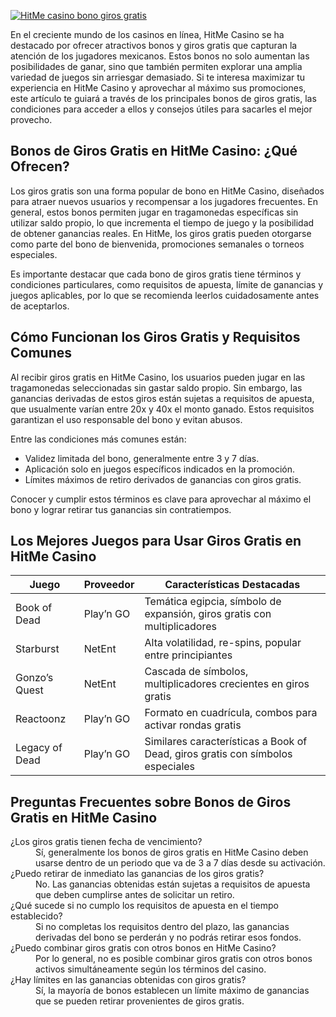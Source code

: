 [![HitMe casino bono giros gratis](https://123-caf.pages.dev/gitsignup.png)](https://vrmoo.ru/Bt82HjjY)

<p>En el creciente mundo de los casinos en línea, HitMe Casino se ha destacado por ofrecer atractivos bonos y giros gratis que capturan la atención de los jugadores mexicanos. Estos bonos no solo aumentan las posibilidades de ganar, sino que también permiten explorar una amplia variedad de juegos sin arriesgar demasiado. Si te interesa maximizar tu experiencia en HitMe Casino y aprovechar al máximo sus promociones, este artículo te guiará a través de los principales bonos de giros gratis, las condiciones para acceder a ellos y consejos útiles para sacarles el mejor provecho.</p>  <h2>Bonos de Giros Gratis en HitMe Casino: ¿Qué Ofrecen?</h2> <p>Los giros gratis son una forma popular de bono en HitMe Casino, diseñados para atraer nuevos usuarios y recompensar a los jugadores frecuentes. En general, estos bonos permiten jugar en tragamonedas específicas sin utilizar saldo propio, lo que incrementa el tiempo de juego y la posibilidad de obtener ganancias reales. En HitMe, los giros gratis pueden otorgarse como parte del bono de bienvenida, promociones semanales o torneos especiales.</p> <p>Es importante destacar que cada bono de giros gratis tiene términos y condiciones particulares, como requisitos de apuesta, límite de ganancias y juegos aplicables, por lo que se recomienda leerlos cuidadosamente antes de aceptarlos.</p>  <h2>Cómo Funcionan los Giros Gratis y Requisitos Comunes</h2> <p>Al recibir giros gratis en HitMe Casino, los usuarios pueden jugar en las tragamonedas seleccionadas sin gastar saldo propio. Sin embargo, las ganancias derivadas de estos giros están sujetas a requisitos de apuesta, que usualmente varían entre 20x y 40x el monto ganado. Estos requisitos garantizan el uso responsable del bono y evitan abusos.</p> <p>Entre las condiciones más comunes están:</p> <ul>   <li>Validez limitada del bono, generalmente entre 3 y 7 días.</li>   <li>Aplicación solo en juegos específicos indicados en la promoción.</li>   <li>Límites máximos de retiro derivados de ganancias con giros gratis.</li> </ul> <p>Conocer y cumplir estos términos es clave para aprovechar al máximo el bono y lograr retirar tus ganancias sin contratiempos.</p>  <h2>Los Mejores Juegos para Usar Giros Gratis en HitMe Casino</h2> <table>   <thead>     <tr>       <th>Juego</th>       <th>Proveedor</th>       <th>Características Destacadas</th>     </tr>   </thead>   <tbody>     <tr>       <td>Book of Dead</td>       <td>Play’n GO</td>       <td>Temática egipcia, símbolo de expansión, giros gratis con multiplicadores</td>     </tr>     <tr>       <td>Starburst</td>       <td>NetEnt</td>       <td>Alta volatilidad, re-spins, popular entre principiantes</td>     </tr>     <tr>       <td>Gonzo’s Quest</td>       <td>NetEnt</td>       <td>Cascada de símbolos, multiplicadores crecientes en giros gratis</td>     </tr>     <tr>       <td>Reactoonz</td>       <td>Play’n GO</td>       <td>Formato en cuadrícula, combos para activar rondas gratis</td>     </tr>     <tr>       <td>Legacy of Dead</td>       <td>Play’n GO</td>       <td>Similares características a Book of Dead, giros gratis con símbolos especiales</td>     </tr>   </tbody> </table>  <h2>Preguntas Frecuentes sobre Bonos de Giros Gratis en HitMe Casino</h2> <dl>   <dt>¿Los giros gratis tienen fecha de vencimiento?</dt>   <dd>Sí, generalmente los bonos de giros gratis en HitMe Casino deben usarse dentro de un periodo que va de 3 a 7 días desde su activación.</dd>      <dt>¿Puedo retirar de inmediato las ganancias de los giros gratis?</dt>   <dd>No. Las ganancias obtenidas están sujetas a requisitos de apuesta que deben cumplirse antes de solicitar un retiro.</dd>      <dt>¿Qué sucede si no cumplo los requisitos de apuesta en el tiempo establecido?</dt>   <dd>Si no completas los requisitos dentro del plazo, las ganancias derivadas del bono se perderán y no podrás retirar esos fondos.</dd>      <dt>¿Puedo combinar giros gratis con otros bonos en HitMe Casino?</dt>   <dd>Por lo general, no es posible combinar giros gratis con otros bonos activos simultáneamente según los términos del casino.</dd>      <dt>¿Hay límites en las ganancias obtenidas con giros gratis?</dt>   <dd>Sí, la mayoría de bonos establecen un límite máximo de ganancias que se pueden retirar provenientes de giros gratis.</dd> </dl>
